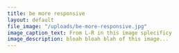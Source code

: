 ```yaml
---
title: be more responsive
layout: default
file_image: "/uploads/be-more-responsive.jpg"
image_caption_text: From L-R in this image splecificy
image_description: bloah bloah blah of this image...
---
```


